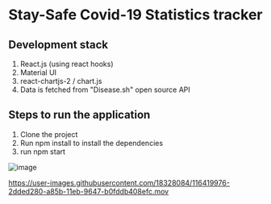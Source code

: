# Stay-Safe Covid-19 Statistics tracker

## Development stack
1. React.js (using react hooks)
2. Material UI
3. react-chartjs-2 / chart.js
4. Data is fetched from "Disease.sh" open source API

## Steps to run the application
1. Clone the project
2. Run npm install to install the dependencies
3. run npm start


![image](https://user-images.githubusercontent.com/18328084/116419448-b14bf400-a85a-11eb-9885-07f0d3ec5418.png)


https://user-images.githubusercontent.com/18328084/116419976-2dded280-a85b-11eb-9647-b0fddb408efc.mov


